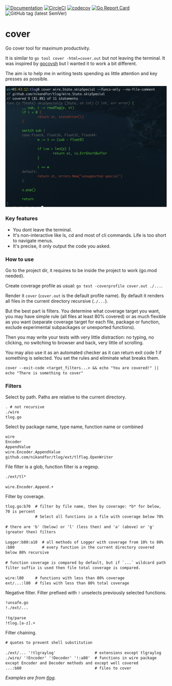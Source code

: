 [![Documentation](https://pkg.go.dev/badge/github.com/nikandfor/cover)](https://pkg.go.dev/github.com/nikandfor/cover?tab=doc)
[![CircleCI](https://circleci.com/gh/nikandfor/cover.svg?style=svg)](https://circleci.com/gh/nikandfor/cover)
[![codecov](https://codecov.io/gh/nikandfor/cover/tags/latest/graph/badge.svg)](https://codecov.io/gh/nikandfor/cover)
[![Go Report Card](https://goreportcard.com/badge/github.com/nikandfor/cover)](https://goreportcard.com/report/github.com/nikandfor/cover)
![GitHub tag (latest SemVer)](https://img.shields.io/github/v/tag/nikandfor/cover?sort=semver)

# cover
Go cover tool for maximum productivity.

It is similar to `go tool cover -html=cover.out` but not leaving the terminal. It was inspired by [gocovsh](https://github.com/orlangure/gocovsh) but I wanted it to work a bit different.

The aim is to help me in writing tests spending as little attention and key presses as possible.

![Screenshot](./docs/screenshot.png)

### Key features

* You dont leave the terminal.
* It's non-interactive like ls, cd and most of cli commands. Life is too short to navigate menus.
* It's precise, it only output the code you asked.

### How to use

Go to the project dir, it requires to be inside the project to work (go.mod needed).

Create coverage profile as usual: `go test -coverprofile cover.out ./...`.

Render it `cover` (`cover.out` is the default profile name). By default it renders all files in the current directory recursive (`./...`).

But the best part is filters. You determine what coverage target you want, you may have simple rule (all files at least 80% covered) or as much flexible as you want (separate coverage target for each file, package or function, exclude experimental subpackages or unexported functions).

Then you may write your tests with very little distraction: no typing, no clicking, no switching to browser and back, very little of scrolling.

You may also use it as an automated checker as it can return exit code 1 if something is selected. You set the rules and eliminate what breaks them.
```
cover --exit-code <target_filters...> && echo "You are covered!" || echo "There is something to cover"
```

### Filters

Select by path. Paths are relative to the current directory.
```
. # not recursive
./wire
tlog.go
```

Select by package name, type name, function name or combined
```
wire
Encoder
AppendValue
wire.Encoder.AppendValue
github.com/nikandfor/tlog/ext/tlflag.OpenWriter
```

File filter is a glob, function filter is a regexp.
```
./ext/tl*

wire.Encoder.Append.+
```

Filter by coverage.
```
tlog.go:b70  # filter by file name, then by coverage: *b* for below, 70 is percent
             # Select all functions in a file with coverage below 70%

# there are 'b' (below) or 'l' (less then) and 'a' (above) or 'g' (greater then) filters

Logger:b80:a10  # all methods of Logger with coverage from 10% to 80%
:b80            # every function in the current directory covered below 80% recursive

# function coverage is compared by default, but if `...` wildcard path filter suffix is used then file total coverage is compared.

wire:l80     # functions with less than 80% coverage
ext/...:l80  # files with less than 80% total coverage
```

Negative filter. Filter prefixed with `!` unselects previously selected functions.
```
!unsafe.go
!./ext/...

!tq/parse
!tlog.[a-z].+
```

Filter chaining.
```
# quotes to prevent shell substitution

./ext/... '!tlgraylog'                 # extensions except tlgraylog
./wire/ '!Encoder' '!Decoder' '!:a80'  # functions in wire package except Encoder and Decoder methods and except well covered
...:b80                                # files to cover
```

*Examples are from [tlog](https://github.com/nikandfor/tlog/).*
